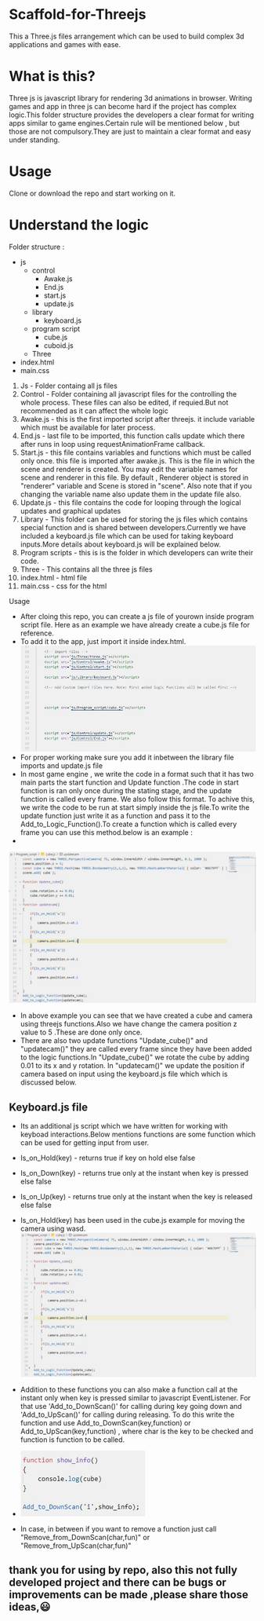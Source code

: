 # Scaffold-for-Threejs
This a Three.js files arrangement which can be used to build complex 3d applications and games with ease.

# What is this?

Three js is javascript library for rendering 3d animations in browser. Writing games and app in three js can become hard if the project has complex logic.This folder structure provides the developers a clear format for writing apps similar to game engines.Certain rule will be mentioned below , but those are not compulsory.They are just to maintain a clear format and easy under standing.

# Usage
Clone or download the repo and start working on it.

# Understand the logic
Folder structure :
- js
  - control
    - Awake.js
    - End.js
    - start.js
    - update.js
  - library
    - keyboard.js 
  - program script
    - cube.js
    - cuboid.js
  - Three
- index.html
- main.css

1. Js - Folder containg all js files
2. Control - Folder containing all javascript files for the controlling the whole process. These files can also be edited, if requied.But not recommended as it can affect the whole logic
3.  Awake.js - this is the first imported script after threejs. it include variable which must be available for later process.
4.  End.js - last file to be imported, this function calls update which there after runs in loop using requestAnimationFrame callback.
5.  Start.js - this file contains variables and functions which must be called only once. this file is imported after awake.js. This is the file in which the scene and renderer is created. You may edit the variable names for scene and renderer in this file. By default , Renderer object is stored in "renderer" variable and Scene is stored in "scene". Also note that if you changing the variable name also update them in the update file also.
6.  Update.js - this file contains the code for looping through the logical updates and graphical updates
7.  Library - This folder can be used for storing the js files which contains special function and is shared between developers.Currently we have included a keyboard.js file which can be used for taking keyboard inputs.More details about keyboard.js will be explained below.
8.  Program scripts - this is is the folder in which developers can write their code.
9.  Three - This contains all the three js files
10.  index.html - html file
11.  main.css - css for the html

Usage
- After cloing this repo, you can create a js file of yourown inside program script file. Here as an example we have already create a cube.js file for reference.
- To add it to the app, just import it inside index.html.
![usageimg2.JPG](https://raw.githubusercontent.com/SachinDas246/Scaffold-for-Threejs/main/tutorial%20files/usageimg2.JPG)
- For proper working make sure you add it inbetween the library file imports and update.js file
- In most game engine , we write the code in a format such that it has two main parts the start function and Update function .The code in start function is ran only once during the stating stage, and the update function is called every frame. We also follow this format. To achive this, we write the code to be run at start simply inside the js file.To write the update function just write it as a function and pass it to the Add_to_Logic_Function(<Update function name>).To create a function which is called every frame you can use this method.below is an example :
- 
![usageimg1.JPG](https://raw.githubusercontent.com/SachinDas246/Scaffold-for-Threejs/main/tutorial%20files/usageimg1.JPG)
 - In above example you can see that we have created a cube and camera using threejs functions.Also we have change the camera position z value to 5 .These are done only once.
 - There are also two update functions "Update_cube()" and "updatecam()" they are called every frame since they have been added to the logic functions.In "Update_cube()" we rotate the cube by adding 0.01 to its x and y rotation. In "updatecam()" we update the position if camera based on input using the keyboard.js file which which is discussed below.

## Keyboard.js file
- Its an additional js script which we have written for working with keyboad interactions.Below mentions functions are some function which can be used for getting input from user.
- Is_on_Hold(key) - returns true if key on hold else false
- Is_on_Down(key) - returns true only at the instant when key is pressed else false
- Is_on_Up(key) - returns true only at the instant when the key is released else false
- Is_on_Hold(key) has been used in the cube.js example for moving the camera using wasd.
![usageimg2.JPG](https://raw.githubusercontent.com/SachinDas246/Scaffold-for-Threejs/main/tutorial%20files/usageimg1.JPG)

- Addition to these functions you can also make a function call at the instant only when key is pressed similar to javascript EventListener. For that use 'Add_to_DownScan()' for calling during key going down and  'Add_to_UpScan()' for calling during releasing. To do this write the function and use Add_to_DownScan(key,function) or Add_to_UpScan(key,function) , where char is the key to be checked and function is function to be called.
- ![usageimg3.JPG](https://raw.githubusercontent.com/SachinDas246/Scaffold-for-Threejs/main/tutorial%20files/usageimg3.JPG)
- In case,  in between if you want to remove a function just call "Remove_from_DownScan(char,fun)" or "Remove_from_UpScan(char,fun)"

thank you for using by repo, also this not fully developed project and there can be bugs or improvements can be made ,please share those ideas,😃
- 
